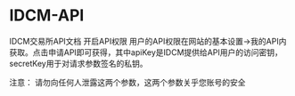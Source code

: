# IDCM-API
IDCM交易所API文档
开启API权限
用户的API权限在网站的基本设置->我的API内获取。点击申请API即可获得，其中apiKey是IDCM提供给API用户的访问密钥，secretKey用于对请求参数签名的私钥。

注意： 请勿向任何人泄露这两个参数，这两个参数关乎您账号的安全
